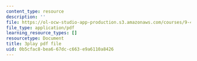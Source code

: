 ```yaml
---
content_type: resource
description: ''
file: https://ol-ocw-studio-app-production.s3.amazonaws.com/courses/9-40-introduction-to-neural-computation-spring-2018/0b5cfac8bea667dcc663e9a6110a8426_Yjeexoq_WAI.pdf
file_type: application/pdf
learning_resource_types: []
resourcetype: Document
title: 3play pdf file
uid: 0b5cfac8-bea6-67dc-c663-e9a6110a8426
---
```

